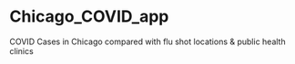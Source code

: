 # Chicago_COVID_app
COVID Cases in Chicago compared with flu shot locations &amp; public health clinics
